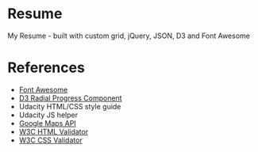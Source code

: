 <h1>Resume</h1>
<p>My Resume - built with custom grid, jQuery, JSON, D3 and Font Awesome</p>

<h1>References</h1>
<ul>		
	<li><a href="http://fortawesome.github.io/Font-Awesome/">Font Awesome</a></li>
	<li><a href="http://www.brightpointinc.com/clients/brightpointinc.com/library/radialProgress/index.html">D3 Radial Progress Component</a></li>
	<li>Udacity HTML/CSS style guide</li>
	<li>Udacity JS helper</li>
	<li><a href="https://developers.google.com/maps/documentation/javascript/tutorial">Google Maps API</a></li>
	<li><a href="http://validator.w3.org/">W3C HTML Validator</a></li>
	<li><a href="http://jigsaw.w3.org/css-validator/">W3C CSS Validator</a></li>
</ul>
